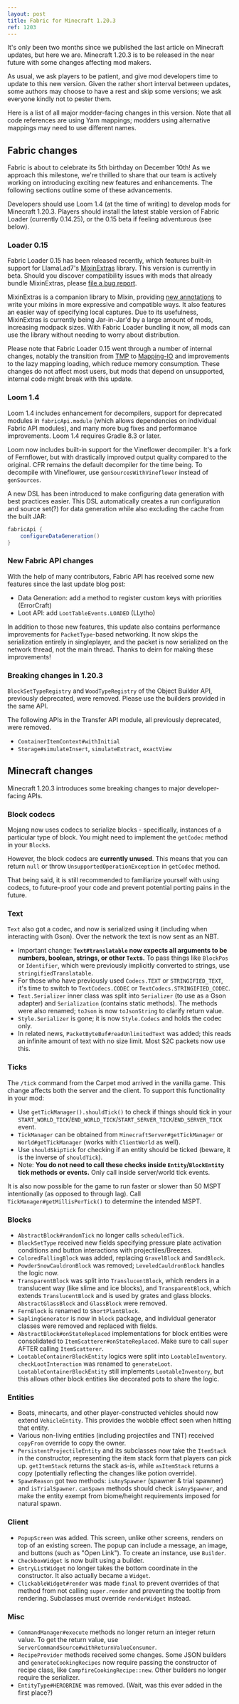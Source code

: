 ```yaml
---
layout: post
title: Fabric for Minecraft 1.20.3
ref: 1203
---
```

It's only been two months since we published the last article on Minecraft updates, but here we are. Minecraft 1.20.3 is to be released in the near future with some changes affecting mod makers.

As usual, we ask players to be patient, and give mod developers time to update to this new version. Given the rather short interval between updates, some authors may choose to have a rest and skip some versions; we ask everyone kindly not to pester them.

Here is a list of all major modder-facing changes in this version. Note that all code references are using Yarn mappings; modders using alternative mappings may need to use different names.

## Fabric changes
Fabric is about to celebrate its 5th birthday on December 10th! As we approach this milestone, we're thrilled to share that our team is actively working on introducing exciting new features and enhancements. The following sections outline some of these advancements.

Developers should use Loom 1.4 (at the time of writing) to develop mods for Minecraft 1.20.3. Players should install the latest stable version of Fabric Loader (currently 0.14.25), or the 0.15 beta if feeling adventurous (see below).

### Loader 0.15
Fabric Loader 0.15 has been released recently, which features built-in support for LlamaLad7's [MixinExtras](https://github.com/LlamaLad7/MixinExtras) library. This version is currently in beta. Should you discover compatibility issues with mods that already bundle MixinExtras, please [file a bug report](https://github.com/FabricMC/fabric-loader/issues).

MixinExtras is a companion library to Mixin, providing [new annotations](https://github.com/LlamaLad7/MixinExtras/wiki) to write your mixins in more expressive and compatible ways. It also features an easier way of specifying local captures. Due to its usefulness, MixinExtras is currently being Jar-in-Jar'd by a large amount of mods, increasing modpack sizes. With Fabric Loader bundling it now, all mods can use the library without needing to worry about distribution.

Please note that Fabric Loader 0.15 went through a number of internal changes, notably the transition from [TMP](https://github.com/FabricMC/tiny-mappings-parser) to [Mapping-IO](https://github.com/FabricMC/mapping-io) and improvements to the lazy mapping loading, which reduce memory consumption. These changes do not affect most users, but mods that depend on unsupported, internal code might break with this update.

### Loom 1.4
Loom 1.4 includes enhancement for decompilers, support for deprecated modules in `fabricApi.module` (which allows dependencies on individual Fabric API modules), and many more bug fixes and performance improvements. Loom 1.4 requires Gradle 8.3 or later.

Loom now includes built-in support for the Vineflower decompiler. It's a fork of Fernflower, but with drastically improved output quality compared to the original. CFR remains the default decompiler for the time being. To decompile with Vineflower, use `genSourcesWithVineflower` instead of `genSources`.

A new DSL has been introduced to make configuring data generation with best practices easier. This DSL automatically creates a run configuration and source set(?) for data generation while also excluding the cache from the built JAR:

```gradle
fabricApi {
    configureDataGeneration()
}
```

### New Fabric API changes
With the help of many contributors, Fabric API has received some new features since the last update blog post:

- Data Generation: add a method to register custom keys with priorities (ErrorCraft) <!-- added after the blogpost, before 1.20.2 release -->
- Loot API: add `LootTableEvents.LOADED` (LLytho)

In addition to those new features, this update also contains performance improvements for `PacketType`-based networking. It now skips the serialization entirely in singleplayer, and the packet is now serialized on the network thread, not the main thread. Thanks to deirn for making these improvements!

### Breaking changes in 1.20.3
`BlockSetTypeRegistry` and `WoodTypeRegistry` of the Object Builder API, previously deprecated, were removed. Please use the builders provided in the same API.

The following APIs in the Transfer API module, all previously deprecated, were removed.

- `ContainerItemContext#withInitial`
- `Storage#simulateInsert`, `simulateExtract`, `exactView`

## Minecraft changes
Minecraft 1.20.3 introduces some breaking changes to major developer-facing APIs.

### Block codecs
Mojang now uses codecs to serialize blocks - specifically, instances of a particular type of block. You might need to implement the `getCodec` method in your `Block`s.

However, the block codecs are **currently unused**. This means that you can return `null` or throw `UnsupportedOperationException` in `getCodec` method. 

That being said, it is still recommended to familiarize yourself with using codecs, to future-proof your code and prevent potential porting pains in the future.

### Text
`Text` also got a codec, and now is serialized using it (including when interacting with Gson). Over the network the text is now sent as an NBT.

- Important change: **`Text#translatable` now expects all arguments to be numbers, boolean, strings, or other `Text`s.** To pass things like `BlockPos` or `Identifier`, which were previously implicitly converted to strings, use `stringifiedTranslatable`.
- For those who have previously used `Codecs.TEXT` or `STRINGIFIED_TEXT`, it's time to switch to `TextCodecs.CODEC` or `TextCodecs.STRINGIFIED_CODEC`.
- `Text.Serializer` inner class was split into `Serializer` (to use as a Gson adapter) and `Serialization` (contains static methods). The methods were also renamed; `toJson` is now `toJsonString` to clarify return value.
- `Style.Serializer` is gone; it is now `Style.Codecs` and holds the codec only.
- In related news, `PacketByteBuf#readUnlimitedText` was added; this reads an infinite amount of text with no size limit. Most S2C packets now use this.

### Ticks
The `/tick` command from the Carpet mod arrived in the vanilla game. This change affects both the server and the client. To support this functionality in your mod:

- Use `getTickManager().shouldTick()` to check if things should tick in your `START_WORLD_TICK`/`END_WORLD_TICK`/`START_SERVER_TICK`/`END_SERVER_TICK` event.
- `TickManager` can be obtained from `MinecraftServer#getTickManager` or `World#getTickManager` (works with `ClientWorld` as well).
- Use `shouldSkipTick` for checking if an entity should be ticked (beware, it is the inverse of `shouldTick`).
- Note: **You do not need to call these checks inside `Entity`/`BlockEntity` tick methods or events.** Only call inside server/world tick events.

It is also now possible for the game to run faster or slower than 50 MSPT intentionally (as opposed to through lag). Call `TickManager#getMillisPerTick()` to determine the intended MSPT.

### Blocks
- `AbstractBlock#randomTick` no longer calls `scheduledTick`.
- `BlockSetType` received new fields specifying pressure plate activation conditions and button interactions with projectiles/Breezes.
- `ColoredFallingBlock` was added, replacing `GravelBlock` and `SandBlock`.
- `PowderSnowCauldronBlock` was removed; `LeveledCauldronBlock` handles the logic now.
- `TransparentBlock` was split into `TranslucentBlock`, which renders in a translucent way (like slime and ice blocks), and `TransparentBlock`, which extends `TranslucentBlock` and is used by grates and glass blocks. `AbstractGlassBlock` and `GlassBlock` were removed.
- `FernBlock` is renamed to `ShortPlantBlock`.
- `SaplingGenerator` is now in `block` package, and individual generator classes were removed and replaced with fields.
- `AbstractBlock#onStateReplaced` implementations for block entities were consolidated to `ItemScatterer#onStateReplaced`. Make sure to call `super` AFTER calling `ItemScatterer`.
- `LootableContainerBlockEntity` logics were split into `LootableInventory`. `checkLootInteraction` was renamed to `generateLoot`. `LootableContainerBlockEntity` still implements `LootableInventory`, but this allows other block entities like decorated pots to share the logic.

### Entities
- Boats, minecarts, and other player-constructed vehicles should now extend `VehicleEntity`. This provides the wobble effect seen when hitting that entity.
- Various non-living entities (including projectiles and TNT) received `copyFrom` override to copy the owner.
- `PersistentProjectileEntity` and its subclasses now take the `ItemStack` in the constructor, representing the item stack form that players can pick up. `getItemStack` returns the stack as-is, while `asItemStack` returns a copy (potentially reflecting the changes like potion override).
- `SpawnReason` got two methods: `isAnySpawner` (spawner & trial spawner) and `isTrialSpawner`. `canSpawn` methods should check `isAnySpawner`, and make the entity exempt from biome/height requirements imposed for natural spawn.

### Client
- `PopupScreen` was added. This screen, unlike other screens, renders on top of an existing screen. The popup can include a message, an image, and buttons (such as "Open Link"). To create an instance, use `Builder`.
- `CheckboxWidget` is now built using a builder.
- `EntryListWidget` no longer takes the bottom coordinate in the constructor. It also actually became a `Widget`.
- `ClickableWidget#render` was made `final` to prevent overrides of that method from not calling `super.render` and preventing the tooltip from rendering. Subclasses must override `renderWidget` instead.

### Misc
- `CommandManager#execute` methods no longer return an integer return value. To get the return value, use `ServerCommandSource#withReturnValueConsumer`.
- `RecipeProvider` methods received some changes. Some JSON builders and `generateCookingRecipes` now require passing the constructor of recipe class, like `CampfireCookingRecipe::new`. Other builders no longer require the serializer.
- `EntityType#HEROBRINE` was removed. (Wait, was this ever added in the first place?)
